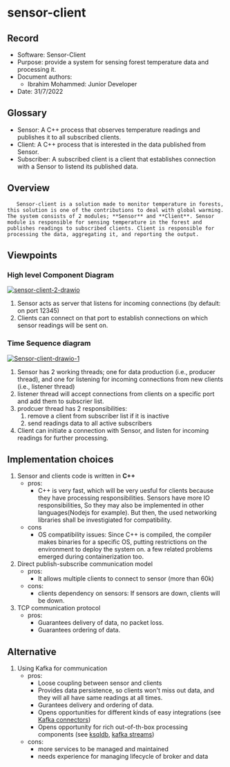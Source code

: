 # sensor-client

<!-- highlevel: https://ibb.co/ZMX8cxZ -->
<!-- sequence: https://ibb.co/hWDTRtx -->
## Record
- Software: Sensor-Client
- Purpose: provide a system for sensing forest temperature data and processing it.
- Document authors:
	- Ibrahim Mohammed: Junior Developer
- Date: 31/7/2022
## Glossary
- Sensor: A C++ process that observes temperature readings and publishes it to all subscribed clients.
- Client: A C++ process that is interested in the data published from Sensor.
- Subscriber: A subscribed client is a client that establishes connection with a Sensor to listend its published data. 
## Overview
       Sensor-client is a solution made to monitor temperature in forests, this solution is one of the contributions to deal with global warming. The system consists of 2 modules; **Sensor** and **Client**. Sensor module is responsible for sensing temperature in the forest and publishes readings to subscribed clients. Client is responsible for processing the data, aggregating it, and reporting the output. 

## Viewpoints
### High level Component Diagram

<a href="https://imgbb.com/"><img src="https://i.ibb.co/k5cZpK3/sensor-client-2-drawio.png" alt="sensor-client-2-drawio" border="0"></a>

 1. Sensor acts as server that listens for incoming connections (by default: on port 12345) 
 2. Clients can connect on that port to establish connections on which sensor readings will be sent on.
### Time Sequence diagram
<a href="https://imgbb.com/"><img src="https://i.ibb.co/XsSGZvf/Sensor-client-drawio-1.png" alt="Sensor-client-drawio-1" border="0"></a>

 1. Sensor has 2 working threads; one for data production (i.e., producer thread), and one for listening for incoming connections from new clients (i.e., listener thread)
 2. listener thread will accept connections from clients on a specific port and add them to subscrier list.
 3. prodcuer thread has 2 responsibilities:
    1. remove a client from subscriber list if it is inactive
    2. send readings data to all active subscribers
 4. Client can initiate a connection with Sensor, and listen for incoming readings for further processing.


## Implementation choices
   1. Sensor and clients code is written in **C++**
      - pros: 
         - C++ is very fast, which will be very uesful for clients because they have processing responsibilities. Sensors have more IO responsibilities, So they may also be implemented in other languages(Nodejs for example). But then, the used networking libraries shall be investigiated for compatibility.
      - cons
        - OS compatibility issues: Since C++ is compiled, the compiler makes binaries for a specific OS, putting restrictions on the environment to deploy the system on. a few related problems emerged during containerization too.
   2. Direct publish-subscribe communication model
      - pros:
        - It allows multiple clients to connect to sensor (more than 60k)
      - cons:
        - clients dependency on sensors: If sensors are down, clients will be down.
   3. TCP communication protocol
      - pros:
        - Guarantees delivery of data, no packet loss.
        - Guarantees ordering of data.
 
 ## Alternative
 1. Using Kafka for communication
    - pros: 
      - Loose coupling between sensor and clients
      - Provides data persistence, so clients won't miss out data, and they will all have same readings at all times.
      - Gurantees delivery and ordering of data.
      - Opens opportunities for different kinds of easy integrations (see [Kafka connectors](https://docs.confluent.io/home/connect/self-managed/kafka_connectors.html))
      - Opens opportunity for rich out-of-th-box processing components (see [ksqldb](https://ksqldb.io/), [kafka streams](https://kafka.apache.org/documentation/streams/))
    - cons:
      - more services to be managed and maintained
      - needs experience for managing lifecycle of broker and data